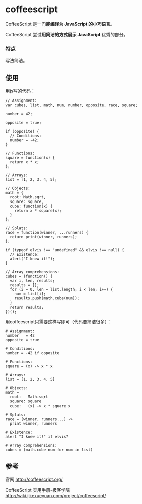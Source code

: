 # coffeescript
CoffeeScript 是一门**能编译为 JavaScript 的小巧语言**。

CoffeeScript 尝试**用简洁的方式展示 JavaScript** 优秀的部分。

### 特点
写法简洁。

## 使用

用js写的代码：
```
// Assignment:
var cubes, list, math, num, number, opposite, race, square;

number = 42;

opposite = true;

if (opposite) {
  // Conditions:
  number = -42;
}

// Functions:
square = function(x) {
  return x * x;
};

// Arrays:
list = [1, 2, 3, 4, 5];

// Objects:
math = {
  root: Math.sqrt,
  square: square,
  cube: function(x) {
    return x * square(x);
  }
};

// Splats:
race = function(winner, ...runners) {
  return print(winner, runners);
};

if (typeof elvis !== "undefined" && elvis !== null) {
  // Existence:
  alert("I knew it!");
}

// Array comprehensions:
cubes = (function() {
  var i, len, results;
  results = [];
  for (i = 0, len = list.length; i < len; i++) {
    num = list[i];
    results.push(math.cube(num));
  }
  return results;
})();

```

用coffeescript只需要这样写即可（代码要简洁很多）：



```
# Assignment:
number   = 42
opposite = true

# Conditions:
number = -42 if opposite

# Functions:
square = (x) -> x * x

# Arrays:
list = [1, 2, 3, 4, 5]

# Objects:
math =
  root:   Math.sqrt
  square: square
  cube:   (x) -> x * square x

# Splats:
race = (winner, runners...) ->
  print winner, runners

# Existence:
alert "I knew it!" if elvis?

# Array comprehensions:
cubes = (math.cube num for num in list)

```




## 参考
官网
http://coffeescript.org/

CoffeeScript 实用手册-极客学院
http://wiki.jikexueyuan.com/project/coffeescript/

